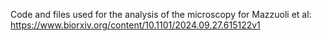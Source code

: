 Code and files used for the analysis of the microscopy for Mazzuoli et al: https://www.biorxiv.org/content/10.1101/2024.09.27.615122v1
